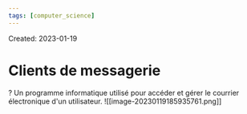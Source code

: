 ```yaml
---
tags: [computer_science] 
---
```

Created: 2023-01-19

# Clients de messagerie
?
Un programme informatique utilisé pour accéder et gérer le courrier électronique d'un utilisateur. ![[image-20230119185935761.png]]
<!--SR:!2023-01-30,7,250-->

